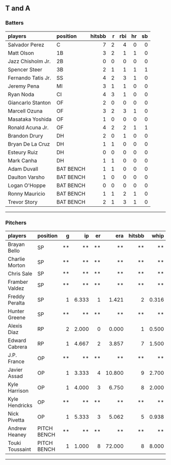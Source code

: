 ## T and A

### Batters

 
|players            |position  | hitsbb|  r| rbi| hr| sb| 
|:------------------|:---------|------:|--:|---:|--:|--:| 
|Salvador Perez     |C         |      7|  2|   4|  0|  0| 
|Matt Olson         |1B        |      3|  2|   1|  1|  0| 
|Jazz Chisholm Jr.  |2B        |      0|  0|   0|  0|  0| 
|Spencer Steer      |3B        |      2|  1|   1|  1|  1| 
|Fernando Tatis Jr. |SS        |      4|  2|   3|  1|  0| 
|Jeremy Pena        |MI        |      3|  1|   1|  0|  0| 
|Ryan Noda          |CI        |      4|  3|   1|  0|  0| 
|Giancarlo Stanton  |OF        |      2|  0|   0|  0|  0| 
|Marcell Ozuna      |OF        |      3|  2|   3|  1|  0| 
|Masataka Yoshida   |OF        |      1|  0|   0|  0|  0| 
|Ronald Acuna Jr.   |OF        |      4|  2|   2|  1|  1| 
|Brandon Drury      |DH        |      2|  0|   1|  0|  0| 
|Bryan De La Cruz   |DH        |      1|  1|   0|  0|  0| 
|Esteury Ruiz       |DH        |      0|  0|   0|  0|  0| 
|Mark Canha         |DH        |      1|  1|   0|  0|  0| 
|Adam Duvall        |BAT BENCH |      1|  1|   0|  0|  0| 
|Daulton Varsho     |BAT BENCH |      1|  0|   0|  0|  0| 
|Logan O'Hoppe      |BAT BENCH |      0|  0|   0|  0|  0| 
|Ronny Mauricio     |BAT BENCH |      1|  1|   2|  1|  0| 
|Trevor Story       |BAT BENCH |      2|  1|   3|  1|  0| 


* * *

### Pitchers

 
|players         |position    |  g|    ip| er|    era| hitsbb|  whip| so|  w| sv| 
|:---------------|:-----------|--:|-----:|--:|------:|------:|-----:|--:|--:|--:| 
|Brayan Bello    |SP          | **|    **| **|     **|     **|    **| **| **| **| 
|Charlie Morton  |SP          | **|    **| **|     **|     **|    **| **| **| **| 
|Chris Sale      |SP          | **|    **| **|     **|     **|    **| **| **| **| 
|Framber Valdez  |SP          | **|    **| **|     **|     **|    **| **| **| **| 
|Freddy Peralta  |SP          |  1| 6.333|  1|  1.421|      2| 0.316|  9|  1|  0| 
|Hunter Greene   |SP          | **|    **| **|     **|     **|    **| **| **| **| 
|Alexis Diaz     |RP          |  2| 2.000|  0|  0.000|      1| 0.500|  3|  1|  1| 
|Edward Cabrera  |RP          |  1| 4.667|  2|  3.857|      7| 1.500|  5|  0|  0| 
|J.P. France     |OP          | **|    **| **|     **|     **|    **| **| **| **| 
|Javier Assad    |OP          |  1| 3.333|  4| 10.800|      9| 2.700|  4|  0|  0| 
|Kyle Harrison   |OP          |  1| 4.000|  3|  6.750|      8| 2.000|  3|  0|  0| 
|Kyle Hendricks  |OP          | **|    **| **|     **|     **|    **| **| **| **| 
|Nick Pivetta    |OP          |  1| 5.333|  3|  5.062|      5| 0.938| 10|  0|  0| 
|Andrew Heaney   |PITCH BENCH | **|    **| **|     **|     **|    **| **| **| **| 
|Touki Toussaint |PITCH BENCH |  1| 1.000|  8| 72.000|      8| 8.000|  1|  0|  0| 


* * *


